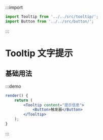 :::import
```js
import Tooltip from '../../src/tooltip/';
import Button from '../../src/button/';
```
:::

# Tooltip 文字提示

## 基础用法

:::demo
```jsx
render() {
    return (
        <Tooltip content="提示信息">
            <Button>触发器</Button>
        </Tooltip>
    );
}
```
:::

